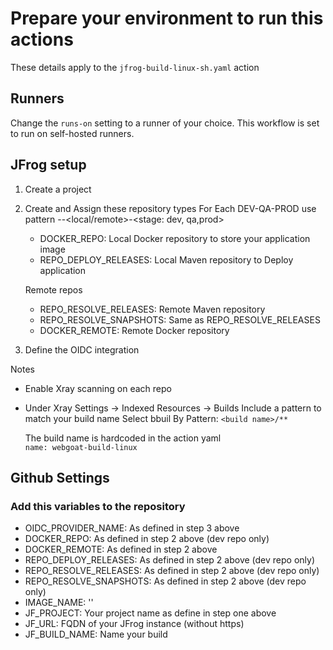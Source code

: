 # Prepare your environment to run this actions

These details apply to the `jfrog-build-linux-sh.yaml` action

## Runners
Change the `runs-on` setting to a runner of your choice. This workflow is set to run on self-hosted runners.

## JFrog setup
1. Create a project 
2. Create and Assign these repository types
    For Each DEV-QA-PROD
    use pattern <project>-<type>-<local/remote>-<stage: dev, qa,prod>
    - DOCKER_REPO: Local Docker repository to store your application image
    - REPO_DEPLOY_RELEASES: Local Maven repository to Deploy application

    Remote repos
    - REPO_RESOLVE_RELEASES: Remote Maven repository
    - REPO_RESOLVE_SNAPSHOTS: Same as REPO_RESOLVE_RELEASES
    - DOCKER_REMOTE: Remote Docker repository

3. Define the OIDC integration

Notes 
- Enable Xray scanning on each repo
- Under Xray Settings -> Indexed Resources -> Builds
    Include a pattern to match your build name Select bbuil By Pattern: `<build name>/**` 
    
    The build name is hardcoded in the action yaml   
        `name: webgoat-build-linux`


## Github Settings
### Add this variables to the repository

- OIDC_PROVIDER_NAME: As defined in step 3 above
- DOCKER_REPO: As defined in step 2 above (dev repo only)
- DOCKER_REMOTE: As defined in step 2 above 
- REPO_DEPLOY_RELEASES: As defined in step 2 above (dev repo only)
- REPO_RESOLVE_RELEASES: As defined in step 2 above (dev repo only)
- REPO_RESOLVE_SNAPSHOTS: As defined in step 2 above (dev repo only)
- IMAGE_NAME: '<IMAGE NAME: your choice>'
- JF_PROJECT: Your project name as define in step one above
- JF_URL: FQDN of your JFrog instance (without https)
- JF_BUILD_NAME: Name your build
